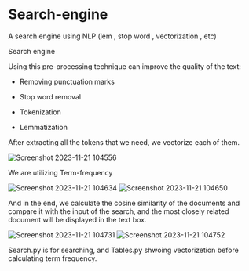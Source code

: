 # Search-engine
A search engine using NLP (lem , stop word , vectorization , etc) 

Search engine

Using this pre-processing technique can improve the quality of the text:

- Removing punctuation marks

- Stop word removal

- Tokenization

- Lemmatization

After extracting all the tokens that we need, we vectorize each of them.

![Screenshot 2023-11-21 104556](https://github.com/amirjavani/Search-engine/assets/87892692/2a9ab080-31d6-406f-9096-dbf274103c1f)

We are utilizing Term-frequency

![Screenshot 2023-11-21 104634](https://github.com/amirjavani/Search-engine/assets/87892692/d28df786-6959-4d35-bef4-750d15ea49f2)
![Screenshot 2023-11-21 104650](https://github.com/amirjavani/Search-engine/assets/87892692/3cb3c9fc-d83e-4686-9b49-8c30aacb0767)

And in the end, we calculate the cosine similarity of the documents and compare it with the input of the search, and the most closely related document will be displayed in the text box.

![Screenshot 2023-11-21 104731](https://github.com/amirjavani/Search-engine/assets/87892692/a0d265e5-009e-4e41-801e-89c3db431262)
![Screenshot 2023-11-21 104752](https://github.com/amirjavani/Search-engine/assets/87892692/be45aec4-f4f1-4a53-bf7d-34fdfdfab131)

  
Search.py is for searching, and Tables.py shwoing vectorizetion before calculating term frequency.


